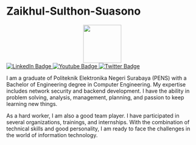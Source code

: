 # Zaikhul-Sulthon-Suasono

<div id="header" align="center">
  <img src="https://giphy.com/stickers/siwaOnlineGmbH-siwa-siwi-hagenberg-3kPDmoWdBpQPNhCnUG" width="100"/>
</div>

<div id="badges">
  <a href="your-linkedin-URL">
    <img src="https://img.shields.io/badge/LinkedIn-blue?style=for-the-badge&logo=linkedin&logoColor=white" alt="LinkedIn Badge"/>
  </a>
  <a href="your-youtube-URL">
    <img src="https://img.shields.io/badge/YouTube-red?style=for-the-badge&logo=youtube&logoColor=white" alt="Youtube Badge"/>
  </a>
  <a href="your-twitter-URL">
    <img src="https://img.shields.io/badge/Twitter-blue?style=for-the-badge&logo=twitter&logoColor=white" alt="Twitter Badge"/>
  </a>
</div>

I am a graduate of Politeknik Elektronika Negeri Surabaya (PENS) with a Bachelor of Engineering degree in Computer Engineering. My expertise includes network security and backend development. I have the ability in problem solving, analysis, management, planning, and passion to keep learning new things.

As a hard worker, I am also a good team player. I have participated in several organizations, trainings, and internships. With the combination of technical skills and good personality, I am ready to face the challenges in the world of information technology.
